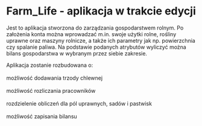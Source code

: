 # Farm_Life - aplikacja w trakcie edycji

Jest to aplikacja stworzona do zarządzania gospodarstwem rolnym. Po założenia konta można wprowadzać m.in. swoje użytki rolne, rośliny uprawne oraz maszyny rolnicze, a także ich parametry jak np. powierzchnia czy spalanie paliwa. Na podstawie podanych atrybutów wyliczyć można bilans gospodarstwa w wybranym przez siebie zakresie.

Aplikacja zostanie rozbudowana o:<br/>
<br> możliwość dodawania trzody chlewnej</br>
<br> możliwość rozliczania pracowników</br>
<br> rozdzielenie obliczeń dla pól uprawnych, sadów i pastwisk</br>
<br> możliwość zapisania bilansu</br>
